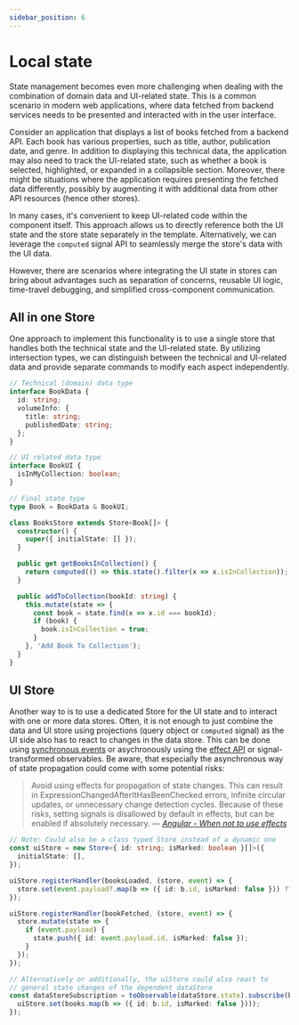 ```yaml
---
sidebar_position: 6
---
```


# Local state

State management becomes even more challenging when dealing with the combination of domain data and UI-related state. This is a common scenario in modern web applications, where data fetched from backend services needs to be presented and interacted with in the user interface.

Consider an application that displays a list of books fetched from a backend API. Each book has various properties, such as title, author, publication date, and genre. In addition to displaying this technical data, the application may also need to track the UI-related state, such as whether a book is selected, highlighted, or expanded in a collapsible section. Moreover, there might be situations where the application requires presenting the fetched data differently, possibly by augmenting it with additional data from other API resources (hence other stores).

In many cases, it's convenient to keep UI-related code within the component itself. This approach allows us to directly reference both the UI state and the store state separately in the template. Alternatively, we can leverage the `computed` signal API to seamlessly merge the store's data with the UI data.

However, there are scenarios where integrating the UI state in stores can bring about advantages such as separation of concerns, reusable UI logic, time-travel debugging, and simplified cross-component communication.

## All in one Store

One approach to implement this functionality is to use a single store that handles both the technical state and the UI-related state. By utilizing intersection types, we can distinguish between the technical and UI-related data and provide separate commands to modify each aspect independently.

```typescript
// Technical (domain) data type
interface BookData {
  id: string;
  volumeInfo: {
    title: string;
    publishedDate: string;
  };
}

// UI related data type
interface BookUI {
  isInMyCollection: boolean;
}

// Final state type
type Book = BookData & BookUI;

class BooksStore extends Store<Book[]> {
  constructor() {
    super({ initialState: [] });
  }

  public get getBooksInCollection() {
    return computed(() => this.state().filter(x => x.isInCollection));
  }

  public addToCollection(bookId: string) {
    this.mutate(state => {
      const book = state.find(x => x.id === bookId);
      if (book) {
        book.isInCollection = true;
      }
    }, 'Add Book To Collection');
  }
}
```

## UI Store

Another way to is to use a dedicated Store for the UI state and to interact with one or more data stores. Often, it is not enough to just combine the data and UI store using projections (query object or `computed` signal) as the UI side also has to react to changes in the data store. This can be done using [synchronous events](./building-blocks/event.md) or asychronously using the [effect API](https://angular.io/guide/signals#effects) or signal-transformed observables. Be aware, that especially the asynchronous way of state propagation could come with some potential risks:

> Avoid using effects for propagation of state changes. This can result in ExpressionChangedAfterItHasBeenChecked errors, infinite circular updates, or unnecessary
> change detection cycles.
> Because of these risks, setting signals is disallowed by default in effects, but can be enabled if absolutely necessary.
> &mdash; <cite>[Angular - When not to use effects](https://angular.io/guide/signals#effects)</cite>

```typescript
// Note: Could also be a class typed Store instead of a dynamic one
const uiStore = new Store<{ id: string; isMarked: boolean }[]>({
  initialState: [],
});

uiStore.registerHandler(booksLoaded, (store, event) => {
  store.set(event.payload?.map(b => ({ id: b.id, isMarked: false })) ?? []);
});

uiStore.registerHandler(bookFetched, (store, event) => {
  store.mutate(state => {
    if (event.payload) {
      state.push({ id: event.payload.id, isMarked: false });
    }
  });
});

// Alternatively or additionally, the uiStore could also react to
// general state changes of the dependent dataStore
const dataStoreSubscription = toObservable(dataStore.state).subscribe(books => {
  uiStore.set(books.map(b => ({ id: b.id, isMarked: false })));
});
```
